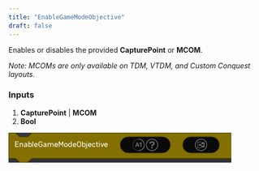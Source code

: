 ```yaml
---
title: "EnableGameModeObjective"
draft: false
---
```

Enables or disables the provided **CapturePoint** or **MCOM**.  
  
_Note: MCOMs are only available on TDM, VTDM, and Custom Conquest layouts._
### Inputs
1. **CapturePoint** | **MCOM** 
2. **Bool**

![EnableGameModeObjective](https://raw.githubusercontent.com/battlefield-portal-community/Image-CDN/main/portal_blocks/EnableGameModeObjective.png)